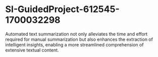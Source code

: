 # SI-GuidedProject-612545-1700032298

Automated text summarization not only alleviates the time and effort required for manual 
summarization but also enhances the extraction of intelligent insights, 
enabling a more streamlined comprehension of extensive textual content.
